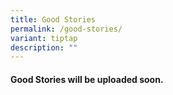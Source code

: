 ```yaml
---
title: Good Stories
permalink: /good-stories/
variant: tiptap
description: ""
---
```

<h4>Good Stories will be uploaded soon.</h4>
<p></p>